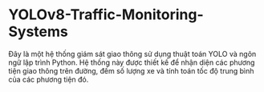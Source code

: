 # YOLOv8-Traffic-Monitoring-Systems
Đây là một hệ thống giám sát giao thông sử dụng thuật toán YOLO và ngôn ngữ lập trình Python. Hệ thống này được thiết kế để nhận diện các phương tiện giao thông trên đường, đếm số lượng xe và tính toán tốc độ trung bình của các phương tiện đó.
